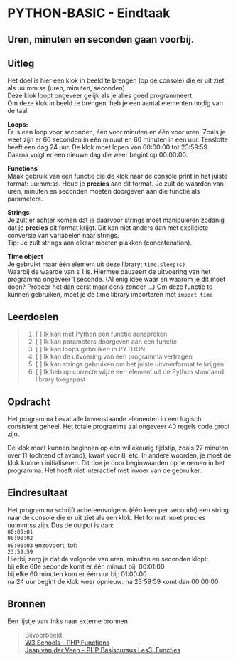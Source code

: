 # PYTHON-BASIC - Eindtaak

## Uren, minuten en seconden gaan voorbij.

## Uitleg
Het doel is hier een klok in beeld te brengen (op de console) die er uit ziet als uu:mm:ss (uren, minuten, seconden).  
Deze klok loopt ongeveer gelijk als je alles goed programmeert.  
Om deze klok in beeld te brengen, heb je een aantal elementen nodig van de taal.  

**Loops:**  
Er is een loop voor seconden, één voor minuten en één voor uren.
Zoals je weet zijn er 60 seconden in één minuut en 60 minuten in een uur. Tenslotte heeft een dag 24 uur.
De klok moet lopen van 00:00:00 tot 23:59:59. Daarna volgt er een nieuwe dag die weer begint op 00:00:00.

**Functions**  
Maak gebruik van een functie die de klok naar de console print in het juiste format: uu:mm:ss. Houd je **precies** aan dit format. Je zult de waarden van uren, minuten en seconden moeten doorgeven aan die functie als parameters.  

**Strings**  
Je zult er achter komen dat je daarvoor strings moet manipuleren zodanig dat je **precies** dit format krijgt. Dit kan niet anders dan met expliciete conversie van variabelen naar strings.  
Tip: Je zult strings aan elkaar moeten plakken (concatenation).  

**Time object**  
Je gebruikt maar één element uit deze library; `time.sleep(s)`  
Waarbij de waarde van s 1 is. Hiermee pauzeert de uitvoering van het programma ongeveer 1 seconde. (Al enig idee waar en waarom je dit moet doen? Probeer het dan eerst maar eens zonder ...) Om deze functie te kunnen gebruiken, moet je de time library importeren met
`import time`

## Leerdoelen

> 1. [ ] Ik kan met Python een functie aanspreken
> 2. [ ] Ik kan parameters doorgeven aan een functie
> 3. [ ] Ik kan loops gebruiken in PYTHON
> 4. [ ] Ik kan de uitvoering van een programma vertragen
> 5. [ ] Ik kan strings gebruiken om het juiste uitvoerformat te krijgen
> 6. [ ] Ik heb op correcte wijze een element uit de Python standaard library toegepast

## Opdracht

Het programma bevat alle bovenstaande elementen in een logisch consistent geheel. Het totale programma zal ongeveer 40 regels code groot zijn.  

De klok moet kunnen beginnen op een willekeurig tijdstip, zoals 27 minuten over 11 (ochtend of avond), kwart voor 8, etc. In andere woorden, je moet de klok kunnen initialiseren. Dit doe je door beginwaarden op te nemen in het programma. Het hoeft niet interactief met invoer van de gebruiker.

## Eindresultaat

Het programma schrijft achereenvolgens (één keer per seconde)
een string naar de console die er uit ziet als een klok. Het format moet precies uu:mm:ss zijn. Dus de output is dan:  
`00:00:01`  
`00:00:02`  
`00:00:03` enzovoort, tot:  
`23:59:59`  
Hierbij zorg je dat de volgorde van uren, minuten en seconden klopt:  
bij elke 60e seconde komt er één minuut bij: 00:01:00  
bij elke 60 minuten kom er één uur bij: 01:00:00  
na 24 uur begint de klok weer opnieuw: na 23:59:59 komt dan 00:00:00

## Bronnen

Een lijstje van links naar externe bronnen
> Bijvoorbeeld:  
>[W3 Schools - PHP Functions](https://www.w3schools.com/php/php_functions.asp)  
>[Jaap van der Veen - PHP Basiscursus Les3: Functies](https://phpbasis.jaapvdveen.nl/basiscursus-php/les-3-inleiding-functies/)  
